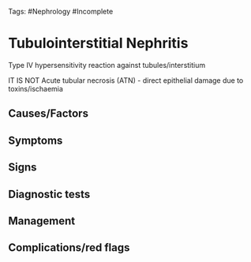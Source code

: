 Tags: #Nephrology #Incomplete 
# Tubulointerstitial Nephritis
Type IV hypersensitivity reaction against tubules/interstitium


IT IS NOT Acute tubular necrosis (ATN) - direct epithelial damage due to toxins/ischaemia


## Causes/Factors


## Symptoms


## Signs


## Diagnostic tests


## Management


## Complications/red flags

